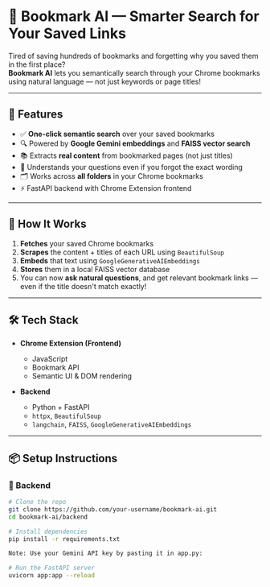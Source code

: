 # 🔖 Bookmark AI — Smarter Search for Your Saved Links

Tired of saving hundreds of bookmarks and forgetting why you saved them in the first place?  
**Bookmark AI** lets you semantically search through your Chrome bookmarks using natural language — not just keywords or page titles!

---

## 🌟 Features

- ✅ **One-click semantic search** over your saved bookmarks  
- 🔍 Powered by **Google Gemini embeddings** and **FAISS vector search**
- 📚 Extracts **real content** from bookmarked pages (not just titles)
- 🧠 Understands your questions even if you forgot the exact wording
- 🗂️ Works across **all folders** in your Chrome bookmarks
- ⚡ FastAPI backend with Chrome Extension frontend

---

## 🧠 How It Works

1. **Fetches** your saved Chrome bookmarks
2. **Scrapes** the content + titles of each URL using `BeautifulSoup`
3. **Embeds** that text using `GoogleGenerativeAIEmbeddings`
4. **Stores** them in a local FAISS vector database
5. You can now **ask natural questions**, and get relevant bookmark links — even if the title doesn't match exactly!

---

## 🛠️ Tech Stack

- **Chrome Extension (Frontend)**
  - JavaScript
  - Bookmark API
  - Semantic UI & DOM rendering

- **Backend**
  - Python + FastAPI
  - `httpx`, `BeautifulSoup`
  - `langchain`, `FAISS`, `GoogleGenerativeAIEmbeddings`

---

## 📦 Setup Instructions

### 🔌 Backend

```bash
# Clone the repo
git clone https://github.com/your-username/bookmark-ai.git
cd bookmark-ai/backend

# Install dependencies
pip install -r requirements.txt

Note: Use your Gemini API key by pasting it in app.py:

# Run the FastAPI server
uvicorn app:app --reload
